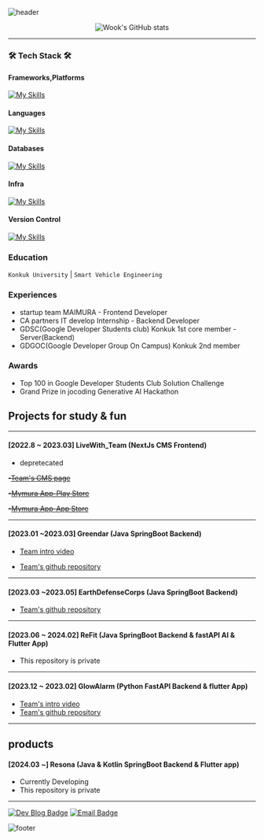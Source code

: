![header](https://capsule-render.vercel.app/api?type=transparent&color=gradient&height=200&section=header&text=Speculating%Wook&fontSize=50&fontColor=2E8B57)

<div>

<div align="center">

![Wook's GitHub stats](https://github-readme-stats.vercel.app/api?username=speculatingwook&show_icons=true&theme=vue-dark)

</div>



------


### 🛠 Tech Stack 🛠

#### Frameworks,Platforms
[![My Skills](https://skillicons.dev/icons?i=spring,nextjs)](https://skillicons.dev)<br>



#### Languages
[![My Skills](https://skillicons.dev/icons?i=java,javascript,python)](https://skillicons.dev)<br>


#### Databases
[![My Skills](https://skillicons.dev/icons?i=mysql,mongo)](https://skillicons.dev)<br>


#### Infra
[![My Skills](https://skillicons.dev/icons?i=aws,gcp,docker,githubactions)](https://skillicons.dev)<br>




#### Version Control
[![My Skills](https://skillicons.dev/icons?i=git,github)](https://skillicons.dev)<br>

</div>


### Education
`Konkuk University` | `Smart Vehicle Engineering`

### Experiences
- startup team MAIMURA - Frontend Developer
- CA partners IT develop Internship - Backend Developer
- GDSC(Google Developer Students club) Konkuk 1st core member - Server(Backend)
- GDGOC(Google Developer Group On Campus) Konkuk 2nd member

### Awards
- Top 100 in Google Developer Students Club Solution Challenge
- Grand Prize in jocoding Generative AI Hackathon

## Projects for study & fun

----------
#### [2022.8 ~ 2023.03] LiveWith_Team (NextJs CMS Frontend)

- depretecated

~~-[Team's CMS page](https://cms.livewithtogether.com/authentication/login?returnUrl=%2F)~~

~~-[Mymura App-Play Store](https://play.google.com/store/apps/details?id=com.livewithtogether.nyam)~~   

~~-[Mymura App-App Store](https://apps.apple.com/kr/app/%EB%83%A0-nyam/id6443465109)~~

-----------

#### [2023.01 ~2023.03] Greendar (Java SpringBoot Backend)

- [Team intro video](https://www.youtube.com/watch?v=aUiaK_zgogw)

- [Team's github repository](https://github.com/Team-Greendar/GreendarServer)

-----------

#### [2023.03 ~2023.05] EarthDefenseCorps (Java SpringBoot Backend)

- [Team's github repository](https://github.com/EarthDefenseCorps/earth-defense-corps-backend)

-------


#### [2023.06 ~ 2024.02] ReFit (Java SpringBoot Backend & fastAPI AI & Flutter App)
- This repository is private

--------

#### [2023.12 ~ 2023.02] GlowAlarm (Python FastAPI Backend & flutter App)
- [Team's intro video](https://www.youtube.com/watch?v=2ticysXQrvU)
- [Team's github repository](https://github.com/sound-light)

---------
## products

#### [2024.03 ~] Resona (Java & Kotlin SpringBoot Backend & Flutter app)
- Currently Developing
- This repository is private

-------

[![Dev Blog Badge](http://img.shields.io/badge/Tech%20Blog-11B48A?style=flat&logo=Vimeo&logoColor=white)](https://blog-full-of-desire-v3.vercel.app) [![Email Badge](http://img.shields.io/badge/-Gmail-orange?style=flat&logo=Gmail&logoColor=white)](mailto:bwook9908@gmail.com)

![footer](https://capsule-render.vercel.app/api?type=waving&color=2E8B57&height=200&section=footer)
</box>

